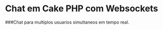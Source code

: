 <h1>Chat em Cake PHP com Websockets</h1>

###Chat para multiplos usuarios simultaneos em tempo real.

